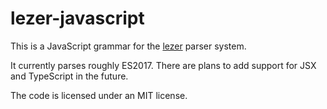 # lezer-javascript

This is a JavaScript grammar for the
[lezer](https://github.com/lezer-parser/lezer) parser system.

It currently parses roughly ES2017. There are plans to add support for
JSX and TypeScript in the future.

The code is licensed under an MIT license.
